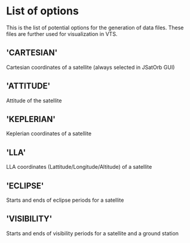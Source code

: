 # List of options
This is the list of potential options for the generation of data files.
These files are further used for visualization in VTS.

## 'CARTESIAN'
Cartesian coordinates of a satellite (always selected in JSatOrb GUI)

## 'ATTITUDE'
Attitude of the satellite

## 'KEPLERIAN'
Keplerian coordinates of a satellite

## 'LLA'
LLA coordinates (Lattitude/Longitude/Altitude) of a satellite

## 'ECLIPSE'
Starts and ends of eclipse periods for a satellite

## 'VISIBILITY'
Starts and ends of visibility periods for a satellite and a ground station

